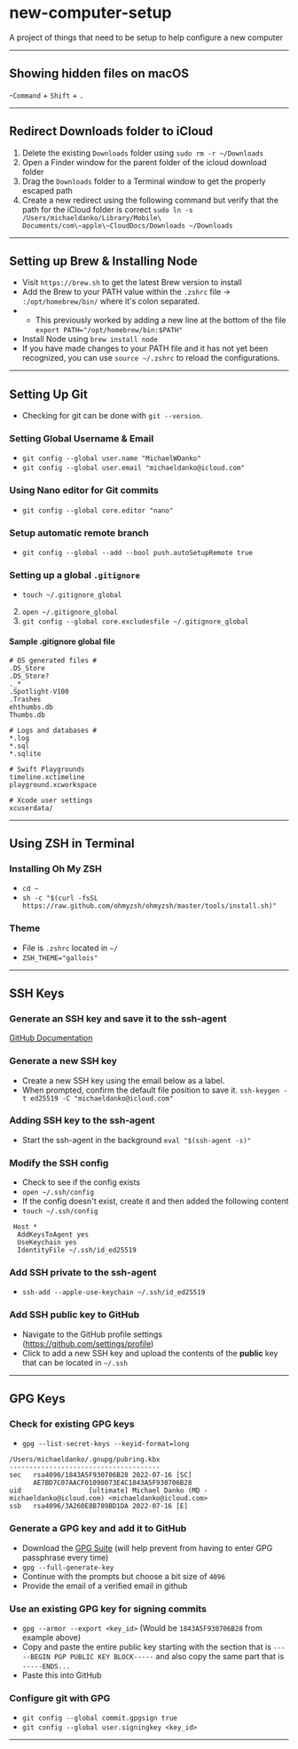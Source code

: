 # new-computer-setup
A project of things that need to be setup to help configure a new computer

---

## Showing hidden files on macOS
-`Command` + `Shift` + `.`

---

## Redirect Downloads folder to iCloud
1. Delete the existing `Downloads` folder using `sudo rm -r ~/Downloads`
2. Open a Finder window for the parent folder of the icloud download folder
3. Drag the `Downloads` folder to a Terminal window to get the properly escaped path
4. Create a new redirect using the following command but verify that the path for the iCloud folder is correct `sudo ln -s /Users/michaeldanko/Library/Mobile\ Documents/com\~apple\~CloudDocs/Downloads ~/Downloads`

---
## Setting up Brew & Installing Node
* Visit `https://brew.sh` to get the latest Brew version to install
* Add the Brew to your PATH value within the `.zshrc` file -> `:/opt/homebrew/bin/` where it's colon separated.
* * This previously worked by adding a new line at the bottom of the file `export PATH="/opt/homebrew/bin:$PATH"`
* Install Node using `brew install node`
* If you have made changes to your PATH file and it has not yet been recognized, you can use `source ~/.zshrc` to reload the configurations.
---
## Setting Up Git
* Checking for git can be done with `git --version`.

### Setting Global Username & Email
- `git config --global user.name "MichaelWDanko"`
- `git config --global user.email "michaeldanko@icloud.com"`

### Using Nano editor for Git commits
- `git config --global core.editor "nano"`

### Setup automatic remote branch
- `git config --global --add --bool push.autoSetupRemote true`

### Setting up a global  `.gitignore`
- `touch ~/.gitignore_global`
2. `open ~/.gitignore_global`
3. `git config --global core.excludesfile ~/.gitignore_global`

#### Sample .gitignore global file
```
# OS generated files #
.DS_Store
.DS_Store?
._*
.Spotlight-V100
.Trashes
ehthumbs.db
Thumbs.db

# Logs and databases #
*.log
*.sql
*.sqlite

# Swift Playgrounds
timeline.xctimeline
playground.xcworkspace

# Xcode user settings
xcuserdata/
```
---
## Using ZSH in Terminal

### Installing Oh My ZSH
- `cd ~`
- `sh -c "$(curl -fsSL https://raw.github.com/ohmyzsh/ohmyzsh/master/tools/install.sh)"`

### Theme
- File is `.zshrc` located in `~/`
- `ZSH_THEME="gallois"`

---

## SSH Keys

### Generate an SSH key and save it to the ssh-agent
[GitHub Documentation](https://docs.github.com/en/authentication/connecting-to-github-with-ssh/generating-a-new-ssh-key-and-adding-it-to-the-ssh-agent)

### Generate a new SSH key
- Create a new SSH key using the email below as a label.
- When prompted, confirm the default file position to save it. 
`ssh-keygen -t ed25519 -C "michaeldanko@icloud.com"`

### Adding SSH key to the ssh-agent
- Start the ssh-agent in the background
`eval "$(ssh-agent -s)"`

### Modify the SSH config
- Check to see if the config exists
- `open ~/.ssh/config`
- If the config doesn't exist, create it and then added the following content
- `touch ~/.ssh/config`

```
 Host *
  AddKeysToAgent yes
  UseKeychain yes
  IdentityFile ~/.ssh/id_ed25519
```

### Add SSH private to the ssh-agent
- `ssh-add --apple-use-keychain ~/.ssh/id_ed25519`

### Add SSH public key to GitHub
- Navigate to the GitHub profile settings (https://github.com/settings/profile)
- Click to add a new SSH key and upload the contents of the **public** key that can be located in `~/.ssh`

---

## GPG Keys

### Check for existing GPG keys
- `gpg --list-secret-keys --keyid-format=long`
```
/Users/michaeldanko/.gnupg/pubring.kbx
--------------------------------------
sec   rsa4096/1843A5F930706B28 2022-07-16 [SC]
      AE7BD7C07AACF01098073E4C1843A5F930706B28
uid                 [ultimate] Michael Danko (MD - michaeldanko@icloud.com) <michaeldanko@icloud.com>
ssb   rsa4096/3A260E8B789BD1DA 2022-07-16 [E]
```

### Generate a GPG key and add it to GitHub
- Download the [GPG Suite](https://gpgtools.org) (will help prevent from having to enter GPG passphrase every time) 
- `gpg --full-generate-key`
- Continue with the prompts but choose a bit size of `4096`
- Provide the email of a verified email in github

### Use an existing GPG key for signing commits
- `gpg --armor --export <key_id>` (Would be `1843A5F930706B28` from example above)
- Copy and paste the entire public key starting with the section that is `-----BEGIN PGP PUBLIC KEY BLOCK-----` and also copy the same part that is `-----ENDS...`
- Paste this into GitHub

### Configure git with GPG
- `git config --global commit.gpgsign true`
- `git config --global user.signingkey <key_id>`

---
